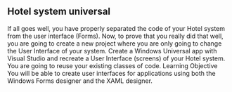 ## Hotel system universal

If all goes well, you have properly separated the code of your Hotel system from the user interface (Forms). Now, to prove that you really did that well, you are going to create a new project where you are only going to change the User Interface of your system.
Create a Windows Universal app with Visual Studio and recreate a User Interface (screens) of your Hotel system. You are going to reuse your existing classes of code.
Learning Objective
You will be able to create user interfaces for applications using both the Windows Forms designer and the XAML designer.